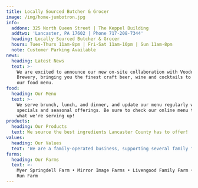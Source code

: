 ```yaml
---
title: Locally Sourced Butcher & Grocer
image: /img/home-jumbotron.jpg
info:
  addone: 325 North Queen Street | The Keppel Building
  addtwo: 'Lancaster, PA 17602 | Phone 717-208-7344'
  heading: Locally Sourced Butcher & Grocer
  hours: Tues-Thurs 11am-8pm | Fri-Sat 11am-10pm | Sun 11am-8pm
  note: Customer Parking Available
news:
  heading: Latest News
  text: >-
    We are excited to announce our new on-site collaboration with Voodoo
    Brewery, bringing you the finest craft beer, wine and cocktails to pair with
    our food menu.
food:
  heading: Our Menu
  text: >-
    We serve brunch, lunch, and dinner, and update our menu regularly with
    specials and seasonal offerings. Be sure to check our online menu to see
    what we're serving up!
products:
  heading: Our Products
  text: We source the best ingredients Lancaster County has to offer!
values:
  heading: Our Values
  text: 'We are a family-operated business, supporting several family farms.'
farms:
  heading: Our Farms
  text: >-
    Myer Springdell Farm • Mirror Image Farms • Livengood Family Farm • Meadow
    Run Farm
---
```


